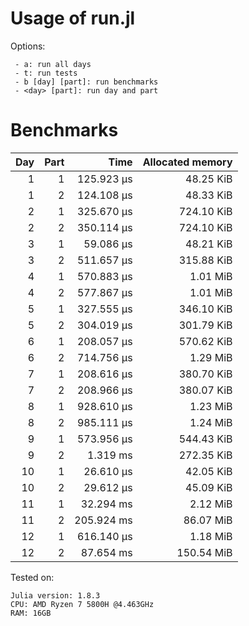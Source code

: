 # Usage of run.jl

Options:
```
 - a: run all days
 - t: run tests
 - b [day] [part]: run benchmarks
 - <day> [part]: run day and part
```

# Benchmarks

|  Day | Part |       Time | Allocated memory |
| ---: | ---: | ---------: | ---------------: |
|    1 |    1 | 125.923 μs |        48.25 KiB |
|    1 |    2 | 124.108 μs |        48.33 KiB |
|    2 |    1 | 325.670 μs |       724.10 KiB |
|    2 |    2 | 350.114 μs |       724.10 KiB |
|    3 |    1 |  59.086 μs |        48.21 KiB |
|    3 |    2 | 511.657 μs |       315.88 KiB |
|    4 |    1 | 570.883 μs |         1.01 MiB |
|    4 |    2 | 577.867 μs |         1.01 MiB |
|    5 |    1 | 327.555 μs |       346.10 KiB |
|    5 |    2 | 304.019 μs |       301.79 KiB |
|    6 |    1 | 208.057 μs |       570.62 KiB |
|    6 |    2 | 714.756 μs |         1.29 MiB |
|    7 |    1 | 208.616 μs |       380.70 KiB |
|    7 |    2 | 208.966 μs |       380.07 KiB |
|    8 |    1 | 928.610 μs |         1.23 MiB |
|    8 |    2 | 985.111 μs |         1.24 MiB |
|    9 |    1 | 573.956 μs |       544.43 KiB |
|    9 |    2 |   1.319 ms |       272.35 KiB |
|   10 |    1 |  26.610 μs |        42.05 KiB |
|   10 |    2 |  29.612 μs |        45.09 KiB |
|   11 |    1 |  32.294 ms |         2.12 MiB |
|   11 |    2 | 205.924 ms |        86.07 MiB |
|   12 |    1 | 616.140 μs |         1.18 MiB |
|   12 |    2 |  87.654 ms |       150.54 MiB |


Tested on:
```
Julia version: 1.8.3
CPU: AMD Ryzen 7 5800H @4.463GHz
RAM: 16GB
```
